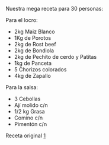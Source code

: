 Nuestra mega receta para 30 personas:

Para el locro:

-   2kg Maiz Blanco
-   1Kg de Porotos
-   2kg de Rost beef
-   2kg de Bondiola
-   2kg de Pechito de cerdo y Patitas
-   1kg de Panceta
-   5 Chorizos colorados
-   4kg de Zapallo

Para la salsa:

-   3 Cebollas
-   Ají molido c/n
-   1/2 kg Grasa
-   Comino c/n
-   Pimentón c/n

Receta original [1](http://recetasdeargentina.com.ar/locro/)
